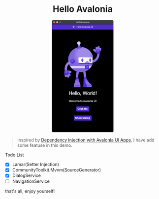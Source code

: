 <div align="center">

# Hello Avalonia


<img src="assets/Snipaste_2023-11-02_16-40-08.png" alt="drawing" style="width:200px;"/>

</div>

> Inspired by [Dependency Injection with Avalonia UI Apps](https://khalidabuhakmeh.com/dependency-injection-with-avalonia-ui-apps), I have add some featuse in this demo.

Todo List

- [x] Lamar(Setter Injection)
- [x] CommunityToolkit.Mvvm(SourceGenerator)
- [x] DialogService
- [ ] NavigationService

that's all, enjoy yourself!


